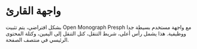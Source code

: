 # واجهة القارئ

بشكل افتراضي، يتم تثبيت Open Monograph Presph مع واجهة مستخدم بسيطة جدا ووظيفية. هذا يشمل رأس أعلى، شريط التنقل، كتل التنقل إلى اليمين، وكتلة المحتوى الرئيسي في منتصف الصفحة.



